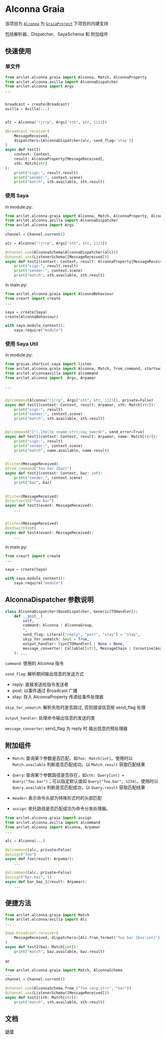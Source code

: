 # Alconna Graia

该项目为 [`Alconna`](https://github.com/ArcletProject/Alconna) 为 [`GraiaProject`](https://github.com/GraiaProject) 下项目的内建支持

包括解析器、Dispatcher、SayaSchema 和 附加组件

## 快速使用

### 单文件

```python
from arclet.alconna.graia import Alconna, Match, AlconnaProperty
from arclet.alconna.avilla import AlconnaDispatcher
from arclet.alconna import Args
...


broadcast = create(Broadcast)
avilla = Avilla(...)


alc = Alconna("!jrrp", Args["sth", str, 1123])

@broadcast.receiver(
    MessageReceived,
    dispatchers=[AlconnaDispatcher(alc, send_flag='stay')]
)
async def test2(
    context: Context,
    result: AlconnaProperty[MessageReceived],
    sth: Match[str]
):
    print("sign:", result.result)
    print("sender:", context.scene)
    print("match", sth.available, sth.result)
```

### 使用 Saya

in module.py:
```python
from arclet.alconna.graia import Alconna, Match, AlconnaProperty, AlconnaSchema
from arclet.alconna.avilla import AlconnaDispatcher
from arclet.alconna import Args
...
channel = Channel.current()

alc = Alconna("!jrrp", Args["sth", str, 1123])

@channel.use(AlconnaSchema(AlconnaDispatcher(alc)))
@channel.use(ListenerSchema([MessageReceived]))
async def test2(context: Context, result: AlconnaProperty[MessageReceived], sth: Match[str]):
    print("sign:", result.result)
    print("sender:", context.scene)
    print("match", sth.available, sth.result)


```

in main.py:
```python
from arclet.alconna.graia import AlconnaBehaviour
from creart import create
...

saya = create(Saya)
create(AlconnaBehaviour)

with saya.module_context():
    saya.require("module")

```
### 使用 Saya Util

in module.py:

```python
from graiax.shortcut.saya import listen
from arclet.alconna.graia import Alconna, Match, from_command, startswith, endswith
from arclet.alconnaavilla import alcommand
from arclet.alconna import  Args, Arpamar

...


@alcommand(Alconna("!jrrp", Args["sth", str, 1123]), private=False)
async def test1(context: Context, result: Arpamar, sth: Match[str]):
    print("sign:", result)
    print("sender:", context.scene)
    print("match", sth.available, sth.result)


@alcommand("[!|.]hello <name:str>;say <word>", send_error=True)
async def test1(context: Context, result: Arpamar, name: Match[str]):
    print("sign:", result)
    print("sender:", context.scene)
    print("match", name.available, name.result)

    
@listen(MessageReceived) 
@from_command("foo bar {baz}")
async def test2(context: Context, baz: int):
    print("sender:", context.scene)
    print("baz", baz)
    
    
@listen(MessageReceived)
@startswith("foo bar")
async def test3(event: MessageReceived):
    ...


@listen(MessageReceived)
@endswith(int)
async def test4(event: MessageReceived):
    ...
```

in main.py:
```python
from creart import create
...

saya = create(Saya)

with saya.module_context():
    saya.require("module")

```

## AlconnaDispatcher 参数说明

```python
class AlconnaDispatcher(BaseDispatcher, Generic[TOHandler]):
    def __init__(
        self,
        command: Alconna | AlconnaGroup,
        *,
        send_flag: Literal["reply", "post", "stay"] = "stay",
        skip_for_unmatch: bool = True,
        output_handler: type[TOHandler] | None = None,
        message_converter: Callable[[str], MessageChain | Coroutine[Any, Any, MessageChain]] | None = None,
    ): ...
```

`command`: 使用的 Alconna 指令

`send_flag`: 解析期间输出信息的发送方式
- reply: 直接发送给指令发送者
- post: 以事件通过 Broadcast 广播
- stay: 存入 AlconnaProperty 传递给事件处理器

`skip_for_unmatch`: 解析失败时是否跳过, 否则错误信息按 send_flag 处理

`output_handler`: 处理命令输出信息的发送的类

`message_converter`: send_flag 为 reply 时 输出信息的预处理器

## 附加组件

- `Match`: 查询某个参数是否匹配，如`foo: Match[int]`。使用时以 `Match.available` 判断是否匹配成功，以
`Match.result` 获取匹配结果

- `Query`: 查询某个参数路径是否存在，如`sth: Query[int] = Query("foo.bar")`；可以指定默认值如
`Query("foo.bar", 1234)`。使用时以 `Query.available` 判断是否匹配成功，以 `Query.result` 获取匹配结果

- `Header`: 表示命令头部为特殊形式时的头部匹配

- `assign`: 依托路径是否匹配成功为命令分发处理器。

```python
from arclet.alconna.graia import assign
from arclet.alconna.avilla import alcommand
from arclet.alconna import Alconna, Arpamar
...

alc = Alconna(...)

@alcommand(alc, private=False)
@assign("foo")
async def foo(result: Arpamar):
    ...

@alcommand(alc, private=False)
@assign("bar.baz", 1)
async def bar_baz_1(result: Arpamar):
    ...
```

## 便捷方法

```python
from arclet.alconna.graia import Match
from arclet.alconna/avilla import Alc
...

@app.broadcast.receiver(
    MessageReceived, dispatchers=[Alc.from_format("foo bar {baz:int}")]
)
async def test2(baz: Match[int]):
    print("match", baz.available, baz.result)
```

or

```python
from arclet.alconna.graia import Match, AlconnaSchema
...
channel = Channel.current()

@channel.use(AlconnaSchema.from_("foo <arg:str>", "bar"))
@channel.use(ListenerSchema([MessageReceived]))
async def test2(sth: Match[str]):
    print("match", sth.available, sth.result)
```

## 文档

[链接](https://graiax.cn/guide/alconna.html#kirakira%E2%98%86dokidoki%E7%9A%84dispatcher)